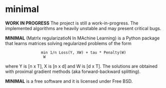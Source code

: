 # minimal
**WORK IN PROGRESS**
The project is still a work-in-progress. The implemented algorithms are heavily unstable and may present critical bugs.

**MINIMAL** (MatrIx regularizatioN In MAchine Learning) is a Python package that learns matrices solving regularized problems of the form

                    min 1/n Loss(Y, XW) + tau * Penalty(W)
                     W

where Y is [n x T], X is [n x d] and W is [d x T]. The solutions are obtained with proximal gradient methods (aka forward-backward splitting).

**MINIMAL** is a free software and it is licensed under Free BSD.
